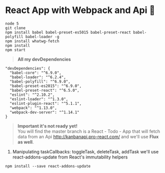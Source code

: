 # React App with Webpack and Api :japanese_goblin:

```
node 5
git clone
npm install babel babel-preset-es5015 babel-preset-react babel-polyfill babel-loader -g
npm install whatwg-fetch
npm install
npm start
```
  >**All my devDependencies**
  ```
  "devDependencies": {
    "babel-core": "^6.9.0",
    "babel-loader": "^6.2.4",
    "babel-polyfill": "^6.9.0",
    "babel-preset-es2015": "^6.9.0",
    "babel-preset-react": "^6.5.0",
    "eslint": "^2.10.2",
    "eslint-loader": "^1.3.0",
    "eslint-plugin-react": "^5.1.1",
    "webpack": "^1.13.0",
    "webpack-dev-server": "^1.14.1"
  }
  ```

  >**Important it's not ready  yet!**  
You will find the master branch is a React - Todo - App that will fetch data from an Api http://kanbanapi.pro-react.com/  and we'll use **Flux as well**.

1.  Manipulating taskCallbacks: toggleTask, deleteTask, addTask we'll use react-addons-update from React's immutability helpers
```
npm install --save react-addons-update
```
